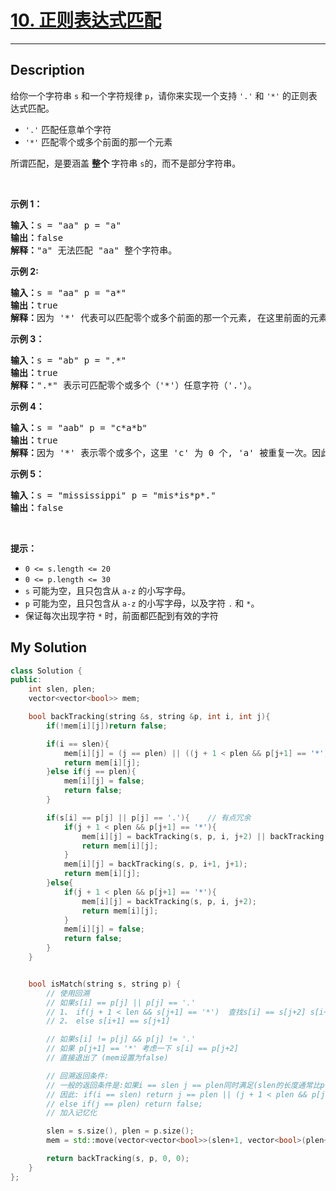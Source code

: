 # [10. 正则表达式匹配](https://leetcode-cn.com/problems/regular-expression-matching/)

---

## Description

<section>
<p>给你一个字符串&nbsp;<code>s</code>&nbsp;和一个字符规律&nbsp;<code>p</code>，请你来实现一个支持 <code>'.'</code>&nbsp;和&nbsp;<code>'*'</code>&nbsp;的正则表达式匹配。</p>
<ul>
	<li><code>'.'</code> 匹配任意单个字符</li>
	<li><code>'*'</code> 匹配零个或多个前面的那一个元素</li>
</ul>
<p>所谓匹配，是要涵盖&nbsp;<strong>整个&nbsp;</strong>字符串&nbsp;<code>s</code>的，而不是部分字符串。</p>
&nbsp;
<p><strong>示例 1：</strong></p>
<pre><strong>输入：</strong>s = "aa" p = "a"
<strong>输出：</strong>false
<strong>解释：</strong>"a" 无法匹配 "aa" 整个字符串。
</pre>
<p><strong>示例 2:</strong></p>
<pre><strong>输入：</strong>s = "aa" p = "a*"
<strong>输出：</strong>true
<strong>解释：</strong>因为 '*' 代表可以匹配零个或多个前面的那一个元素, 在这里前面的元素就是 'a'。因此，字符串 "aa" 可被视为 'a' 重复了一次。
</pre>
<p><strong>示例&nbsp;3：</strong></p>
<pre><strong>输入：</strong>s = "ab" p = ".*"
<strong>输出：</strong>true
<strong>解释：</strong>".*" 表示可匹配零个或多个（'*'）任意字符（'.'）。
</pre>
<p><strong>示例 4：</strong></p>
<pre><strong>输入：</strong>s = "aab" p = "c*a*b"
<strong>输出：</strong>true
<strong>解释：</strong>因为 '*' 表示零个或多个，这里 'c' 为 0 个, 'a' 被重复一次。因此可以匹配字符串 "aab"。
</pre>
<p><strong>示例 5：</strong></p>
<pre><strong>输入：</strong>s = "mississippi" p = "mis*is*p*."
<strong>输出：</strong>false</pre>
<p>&nbsp;</p>
<p><strong>提示：</strong></p>
<ul>
	<li><code>0 &lt;= s.length&nbsp;&lt;= 20</code></li>
	<li><code>0 &lt;= p.length&nbsp;&lt;= 30</code></li>
	<li><code>s</code>&nbsp;可能为空，且只包含从&nbsp;<code>a-z</code>&nbsp;的小写字母。</li>
	<li><code>p</code>&nbsp;可能为空，且只包含从&nbsp;<code>a-z</code>&nbsp;的小写字母，以及字符&nbsp;<code>.</code>&nbsp;和&nbsp;<code>*</code>。</li>
	<li>保证每次出现字符&nbsp;<code>*</code> 时，前面都匹配到有效的字符</li>
</ul>
</section>


## My Solution

```cpp
class Solution {
public:
    int slen, plen;
    vector<vector<bool>> mem;

    bool backTracking(string &s, string &p, int i, int j){
        if(!mem[i][j])return false;

        if(i == slen){
            mem[i][j] = (j == plen) || ((j + 1 < plen && p[j+1] == '*') && backTracking(s, p, i, j+2));
            return mem[i][j];
        }else if(j == plen){
            mem[i][j] = false;
            return false;
        }

        if(s[i] == p[j] || p[j] == '.'){    // 有点冗余
            if(j + 1 < plen && p[j+1] == '*'){
                mem[i][j] = backTracking(s, p, i, j+2) || backTracking(s, p, i+1, j+2) || backTracking(s, p, i+1, j);
                return mem[i][j];
            }
            mem[i][j] = backTracking(s, p, i+1, j+1);
            return mem[i][j];
        }else{
            if(j + 1 < plen && p[j+1] == '*'){
                mem[i][j] = backTracking(s, p, i, j+2);
                return mem[i][j];
            }
            mem[i][j] = false;
            return false;
        }
    }


    bool isMatch(string s, string p) {
        // 使用回溯
        // 如果s[i] == p[j] || p[j] == '.'
        // 1、 if(j + 1 < len && s[j+1] == '*')  查找s[i] == s[j+2] s[i+1] == s[j+2] s[i+1] == s[j] 
        // 2、 else s[i+1] == s[j+1]

        // 如果s[i] != p[j] && p[j] != '.'
        // 如果 p[j+1] == '*' 考虑一下 s[i] == p[j+2] 
        // 直接退出了 (mem设置为false)

        // 回溯返回条件:
        // 一般的返回条件是:如果i == slen j == plen同时满足(slen的长度通常比plen短)
        // 因此: if(i == slen) return j == plen || (j + 1 < plen && p[j+1] == '*') && s[i] == s[j+2]
        // else if(j == plen) return false;
        // 加入记忆化 

        slen = s.size(), plen = p.size();
        mem = std::move(vector<vector<bool>>(slen+1, vector<bool>(plen+1, true)));

        return backTracking(s, p, 0, 0);
    }
};
```